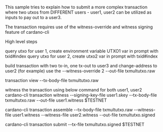 This sample tries to explain how to submit a more complex transaction where two utxos from DIFFERENT users - user1, user2 can be utilized as inputs to pay out to a user3.

The transaction requires use of the witness-override and witness signing feature of cardano-cli

High level steps

query utxo for user 1, create environment variable UTXO1  var in prompt with txid#index 
query utxo for user 2, create utxo2 var in prompt with txid#index

build transaction with two tx-in, one tx-out to user3 and change-address to user2 (for example)
use the --witness-override 2 --out-file txmultutxo.raw

transaction view --tx-body-file txmultutxo.raw

witness the transaction using below command for both user1, user2
cardano-cli transaction witness --signing-key-file user1.skey --tx-body-file txmultutxo.raw --out-file user1.witness $TESTNET

cardano-cli transaction assemble --tx-body-file txmultutxo.raw --witness-file user1.witness --witness-file user2.witness --out-file txmultutxo.signed

cardano-cli transaction submit --tx-file txmultutxo.signed $TESTNET